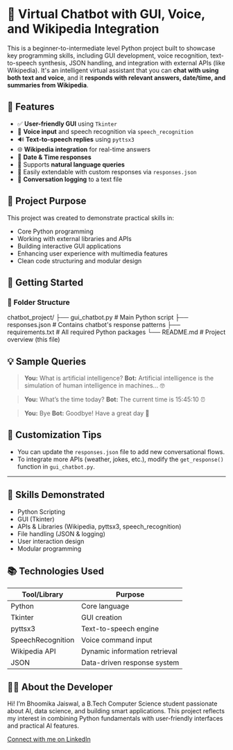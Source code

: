 # 🤖 Virtual Chatbot with GUI, Voice, and Wikipedia Integration

This is a beginner-to-intermediate level Python project built to showcase key programming skills, including GUI development, voice recognition, text-to-speech synthesis, JSON handling, and integration with external APIs (like Wikipedia). It's an intelligent virtual assistant that you can **chat with using both text and voice**, and it **responds with relevant answers, date/time, and summaries from Wikipedia**.


## 📌 Features

- ✅ **User-friendly GUI** using `Tkinter`
- 🎤 **Voice input** and speech recognition via `speech_recognition`
- 🔊 **Text-to-speech replies** using `pyttsx3`
- 🌐 **Wikipedia integration** for real-time answers
- 📆 **Date & Time responses**
- 💬 Supports **natural language queries**
- 🧠 Easily extendable with custom responses via `responses.json`
- 📝 **Conversation logging** to a text file

## 🎯 Project Purpose

This project was created to demonstrate practical skills in:
- Core Python programming
- Working with external libraries and APIs
- Building interactive GUI applications
- Enhancing user experience with multimedia features
- Clean code structuring and modular design

## 🚀 Getting Started

### 📁 Folder Structure


chatbot\_project/
├── gui\_chatbot.py       # Main Python script
├── responses.json       # Contains chatbot's response patterns
├── requirements.txt     # All required Python packages
└── README.md            # Project overview (this file)



## 💡 Sample Queries

> **You:** What is artificial intelligence?
> **Bot:** Artificial intelligence is the simulation of human intelligence in machines... 🤓

> **You:** What’s the time today?
> **Bot:** The current time is 15:45:10 ⏰

> **You:** Bye
> **Bot:** Goodbye! Have a great day 👋


## 📂 Customization Tips

* You can update the `responses.json` file to add new conversational flows.
* To integrate more APIs (weather, jokes, etc.), modify the `get_response()` function in `gui_chatbot.py`.

---

## 📌 Skills Demonstrated

* Python Scripting
* GUI (Tkinter)
* APIs & Libraries (Wikipedia, pyttsx3, speech\_recognition)
* File handling (JSON & logging)
* User interaction design
* Modular programming


## 📚 Technologies Used

| Tool/Library      | Purpose                       |
| ----------------- | ----------------------------- |
| Python            | Core language                 |
| Tkinter           | GUI creation                  |
| pyttsx3           | Text-to-speech engine         |
| SpeechRecognition | Voice command input           |
| Wikipedia API     | Dynamic information retrieval |
| JSON              | Data-driven response system   |


## 🙋‍♀️ About the Developer

Hi! I’m Bhoomika Jaiswal, a B.Tech Computer Science student passionate about AI, data science, and building smart applications. This project reflects my interest in combining Python fundamentals with user-friendly interfaces and practical AI features.

[Connect with me on LinkedIn](https://www.linkedin.com/in/bhoomika-jaiswal/) 





